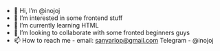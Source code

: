 - 👋 Hi, I’m @inojoj
- 👀 I’m interested in some frontend stuff
- 🌱 I’m currently learning HTML
- 💞️ I’m looking to collaborate with some fronted beginners guys
- 📫 How to reach me - email: sanyarlop@gmail.com Telegram - @inojoj

<!---
inojoj/inojoj is a ✨ special ✨ repository because its `README.md` (this file) appears on your GitHub profile.
You can click the Preview link to take a look at your changes.
--->
